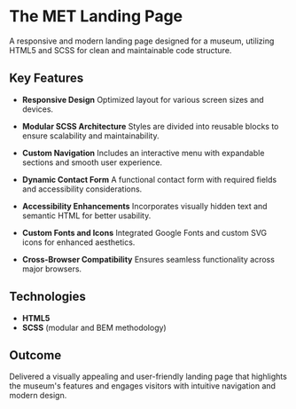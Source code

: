 # The MET Landing Page

A responsive and modern landing page designed for a museum, utilizing HTML5 and SCSS for clean and maintainable code structure.

## Key Features

- **Responsive Design**
  Optimized layout for various screen sizes and devices.

- **Modular SCSS Architecture**
  Styles are divided into reusable blocks to ensure scalability and maintainability.

- **Custom Navigation**
  Includes an interactive menu with expandable sections and smooth user experience.

- **Dynamic Contact Form**
  A functional contact form with required fields and accessibility considerations.

- **Accessibility Enhancements**
  Incorporates visually hidden text and semantic HTML for better usability.

- **Custom Fonts and Icons**
  Integrated Google Fonts and custom SVG icons for enhanced aesthetics.

- **Cross-Browser Compatibility**
  Ensures seamless functionality across major browsers.

## Technologies

- **HTML5**
- **SCSS** (modular and BEM methodology)

## Outcome

Delivered a visually appealing and user-friendly landing page that highlights the museum's features and engages visitors with intuitive navigation and modern design.
